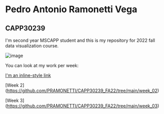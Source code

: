 # Pedro Antonio Ramonetti Vega

## CAPP30239 

I'm second year MSCAPP student and this is my repository for 2022 fall data visualization course.

![image](https://user-images.githubusercontent.com/90287027/195933144-dfa0000a-6360-4488-80ca-f9ed3b4611ba.png)

You can look at my work per week:

[I'm an inline-style link](https://www.google.com)

[Week 2] (https://github.com/PRAMONETTI/CAPP30239_FA22/tree/main/week_02)

[Week 3] (https://github.com/PRAMONETTI/CAPP30239_FA22/tree/main/week_03)

